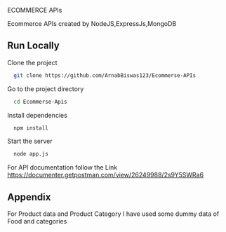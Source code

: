 ECOMMERCE APIs

Ecommerce APIs created by NodeJS,ExpressJs,MongoDB


## Run Locally

Clone the project

```bash
  git clone https://github.com/ArnabBiswas123/Ecommerse-APIs
```

Go to the project directory

```bash
  cd Ecommerse-Apis
```

Install dependencies

```bash
  npm install
```

Start the server

```bash
  node app.js
```

For API documentation follow the Link
https://documenter.getpostman.com/view/26249988/2s9Y5SWRa6


## Appendix

For Product data and Product Category I have used some dummy data of Food and categories

